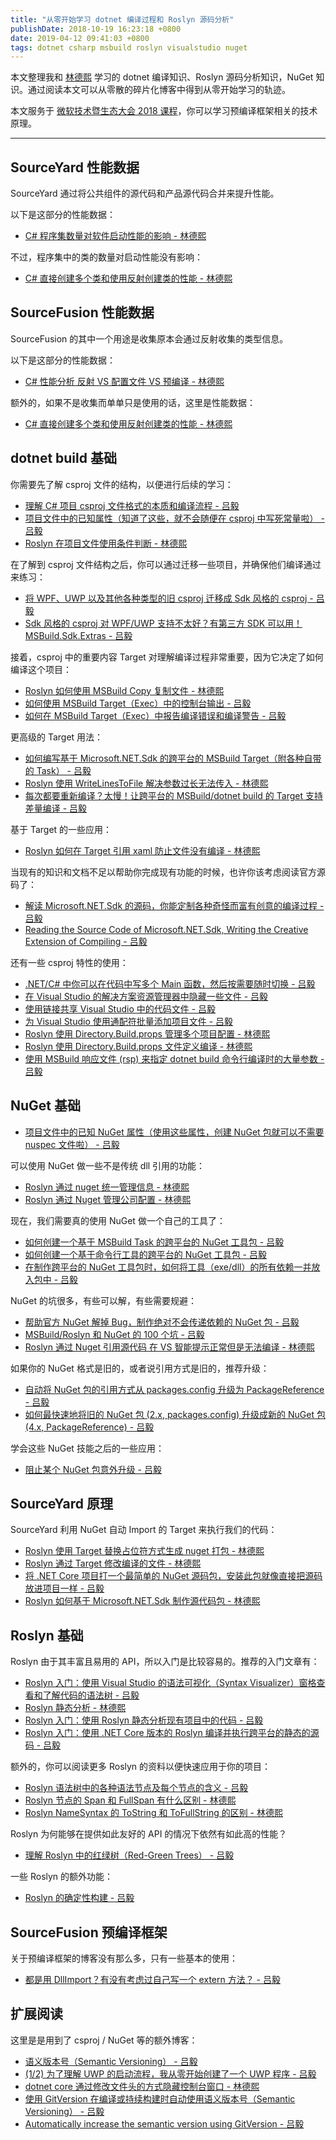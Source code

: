 ```yaml
---
title: "从零开始学习 dotnet 编译过程和 Roslyn 源码分析"
publishDate: 2018-10-19 16:23:18 +0800
date: 2019-04-12 09:41:03 +0800
tags: dotnet csharp msbuild roslyn visualstudio nuget
---
```


本文整理我和 [林德熙](https://blog.lindexi.com/) 学习的 dotnet 编译知识、Roslyn 源码分析知识，NuGet 知识。通过阅读本文可以从零散的碎片化博客中得到从零开始学习的轨迹。

本文服务于 [微软技术暨生态大会 2018 课程](/post/dotnet-build-and-roslyn-course-in-tech-summit-2018)，你可以学习预编译框架相关的技术原理。

---

## SourceYard 性能数据

SourceYard 通过将公共组件的源代码和产品源代码合并来提升性能。

以下是这部分的性能数据：

- [C# 程序集数量对软件启动性能的影响 - 林德熙](https://blog.lindexi.com/post/C-%E7%A8%8B%E5%BA%8F%E9%9B%86%E6%95%B0%E9%87%8F%E5%AF%B9%E8%BD%AF%E4%BB%B6%E5%90%AF%E5%8A%A8%E6%80%A7%E8%83%BD%E7%9A%84%E5%BD%B1%E5%93%8D.html)

不过，程序集中的类的数量对启动性能没有影响：

- [C# 直接创建多个类和使用反射创建类的性能 - 林德熙](https://blog.lindexi.com/post/C-%E7%9B%B4%E6%8E%A5%E5%88%9B%E5%BB%BA%E5%A4%9A%E4%B8%AA%E7%B1%BB%E5%92%8C%E4%BD%BF%E7%94%A8%E5%8F%8D%E5%B0%84%E5%88%9B%E5%BB%BA%E7%B1%BB%E7%9A%84%E6%80%A7%E8%83%BD.html)

## SourceFusion 性能数据

SourceFusion 的其中一个用途是收集原本会通过反射收集的类型信息。

以下是这部分的性能数据：

- [C# 性能分析 反射 VS 配置文件 VS 预编译 - 林德熙](https://blog.lindexi.com/post/C-%E6%80%A7%E8%83%BD%E5%88%86%E6%9E%90-%E5%8F%8D%E5%B0%84-VS-%E9%85%8D%E7%BD%AE%E6%96%87%E4%BB%B6-VS-%E9%A2%84%E7%BC%96%E8%AF%91.html)

额外的，如果不是收集而单单只是使用的话，这里是性能数据：

- [C# 直接创建多个类和使用反射创建类的性能 - 林德熙](https://blog.lindexi.com/post/C-%E7%9B%B4%E6%8E%A5%E5%88%9B%E5%BB%BA%E5%A4%9A%E4%B8%AA%E7%B1%BB%E5%92%8C%E4%BD%BF%E7%94%A8%E5%8F%8D%E5%B0%84%E5%88%9B%E5%BB%BA%E7%B1%BB%E7%9A%84%E6%80%A7%E8%83%BD.html)

## dotnet build 基础

你需要先了解 csproj 文件的结构，以便进行后续的学习：

- [理解 C# 项目 csproj 文件格式的本质和编译流程 - 吕毅](/post/understand-the-csproj)
- [项目文件中的已知属性（知道了这些，就不会随便在 csproj 中写死常量啦） - 吕毅](/post/known-properties-in-csproj)
- [Roslyn 在项目文件使用条件判断 - 林德熙](https://blog.lindexi.com/post/Roslyn-%E5%9C%A8%E9%A1%B9%E7%9B%AE%E6%96%87%E4%BB%B6%E4%BD%BF%E7%94%A8%E6%9D%A1%E4%BB%B6%E5%88%A4%E6%96%AD.html)

在了解到 csproj 文件结构之后，你可以通过迁移一些项目，并确保他们编译通过来练习：

- [将 WPF、UWP 以及其他各种类型的旧 csproj 迁移成 Sdk 风格的 csproj - 吕毅](/post/introduce-new-style-csproj-into-net-framework)
- [Sdk 风格的 csproj 对 WPF/UWP 支持不太好？有第三方 SDK 可以用！MSBuild.Sdk.Extras - 吕毅](/post/use-msbuild-sdk-extras-for-wpf-and-uwp)

接着，csproj 中的重要内容 Target 对理解编译过程非常重要，因为它决定了如何编译这个项目：

- [Roslyn 如何使用 MSBuild Copy 复制文件 - 林德熙](https://blog.lindexi.com/post/Roslyn-%E5%A6%82%E4%BD%95%E4%BD%BF%E7%94%A8-MSBuild-Copy-%E5%A4%8D%E5%88%B6%E6%96%87%E4%BB%B6.html)
- [如何使用 MSBuild Target（Exec）中的控制台输出 - 吕毅](/post/exec-task-of-msbuild-target)
- [如何在 MSBuild Target（Exec）中报告编译错误和编译警告 - 吕毅](/post/standard-error-warning-format)

更高级的 Target 用法：

- [如何编写基于 Microsoft.NET.Sdk 的跨平台的 MSBuild Target（附各种自带的 Task） - 吕毅](/post/write-msbuild-target)
- [Roslyn 使用 WriteLinesToFile 解决参数过长无法传入 - 林德熙](https://blog.lindexi.com/post/Roslyn-%E4%BD%BF%E7%94%A8-WriteLinesToFile-%E8%A7%A3%E5%86%B3%E5%8F%82%E6%95%B0%E8%BF%87%E9%95%BF%E6%97%A0%E6%B3%95%E4%BC%A0%E5%85%A5.html)
- [每次都要重新编译？太慢！让跨平台的 MSBuild/dotnet build 的 Target 支持差量编译 - 吕毅](/post/msbuild-incremental-build)

基于 Target 的一些应用：

- [Roslyn 如何在 Target 引用 xaml 防止文件没有编译 - 林德熙](https://blog.lindexi.com/post/Roslyn-%E5%A6%82%E4%BD%95%E5%9C%A8-Target-%E5%BC%95%E7%94%A8-xaml-%E9%98%B2%E6%AD%A2%E6%96%87%E4%BB%B6%E6%B2%A1%E6%9C%89%E7%BC%96%E8%AF%91.html)

当现有的知识和文档不足以帮助你完成现有功能的时候，也许你该考虑阅读官方源码了：

- [解读 Microsoft.NET.Sdk 的源码，你能定制各种奇怪而富有创意的编译过程 - 吕毅](/post/read-microsoft-net-sdk)
- [Reading the Source Code of Microsoft.NET.Sdk, Writing the Creative Extension of Compiling - 吕毅](/post/read-microsoft-net-sdk-en)

还有一些 csproj 特性的使用：

- [.NET/C# 中你可以在代码中写多个 Main 函数，然后按需要随时切换 - 吕毅](/post/write-multiple-main-and-related-startup-codes)
- [在 Visual Studio 的解决方案资源管理器中隐藏一些文件 - 吕毅](/post/make-items-invisible-in-vs-solution-explorer)
- [使用链接共享 Visual Studio 中的代码文件 - 吕毅](/visualstudio/2016/08/01/share-code-with-add-as-link.html)
- [为 Visual Studio 使用通配符批量添加项目文件 - 吕毅](/post/vs/2017/09/26/wildcards-in-vs-projects.html)
- [Roslyn 使用 Directory.Build.props 管理多个项目配置 - 林德熙](https://blog.lindexi.com/post/Roslyn-%E4%BD%BF%E7%94%A8-Directory.Build.props-%E7%AE%A1%E7%90%86%E5%A4%9A%E4%B8%AA%E9%A1%B9%E7%9B%AE%E9%85%8D%E7%BD%AE.html)
- [Roslyn 使用 Directory.Build.props 文件定义编译 - 林德熙](https://blog.lindexi.com/post/Roslyn-%E4%BD%BF%E7%94%A8-Directory.Build.props-%E6%96%87%E4%BB%B6%E5%AE%9A%E4%B9%89%E7%BC%96%E8%AF%91.html)
- [使用 MSBuild 响应文件 (rsp) 来指定 dotnet build 命令行编译时的大量参数 - 吕毅](/post/msbuild-response-files)

## NuGet 基础

- [项目文件中的已知 NuGet 属性（使用这些属性，创建 NuGet 包就可以不需要 nuspec 文件啦） - 吕毅](/post/known-nuget-properties-in-csproj)

可以使用 NuGet 做一些不是传统 dll 引用的功能：

- [Roslyn 通过 nuget 统一管理信息 - 林德熙](https://blog.lindexi.com/post/Roslyn-%E9%80%9A%E8%BF%87-nuget-%E7%BB%9F%E4%B8%80%E7%AE%A1%E7%90%86%E4%BF%A1%E6%81%AF.html)
- [Roslyn 通过 Nuget 管理公司配置 - 林德熙](https://blog.lindexi.com/post/Roslyn-%E9%80%9A%E8%BF%87-Nuget-%E7%AE%A1%E7%90%86%E5%85%AC%E5%8F%B8%E9%85%8D%E7%BD%AE.html)

现在，我们需要真的使用 NuGet 做一个自己的工具了：

- [如何创建一个基于 MSBuild Task 的跨平台的 NuGet 工具包 - 吕毅](/post/create-a-cross-platform-msbuild-task-based-nuget-tool)
- [如何创建一个基于命令行工具的跨平台的 NuGet 工具包 - 吕毅](/post/create-a-cross-platform-command-based-nuget-tool)
- [在制作跨平台的 NuGet 工具包时，如何将工具（exe/dll）的所有依赖一并放入包中 - 吕毅](/post/include-dependencies-into-nuget-tool-package)

NuGet 的坑很多，有些可以解，有些需要规避：

- [帮助官方 NuGet 解掉 Bug，制作绝对不会传递依赖的 NuGet 包 - 吕毅](/post/prevent-nuget-package-been-depended)
- [MSBuild/Roslyn 和 NuGet 的 100 个坑 - 吕毅](/post/problems-of-msbuild-and-nuget)
- [Roslyn 通过 Nuget 引用源代码 在 VS 智能提示正常但是无法编译 - 林德熙](https://blog.lindexi.com/post/Roslyn-%E9%80%9A%E8%BF%87-Nuget-%E5%BC%95%E7%94%A8%E6%BA%90%E4%BB%A3%E7%A0%81-%E5%9C%A8-VS-%E6%99%BA%E8%83%BD%E6%8F%90%E7%A4%BA%E6%AD%A3%E5%B8%B8%E4%BD%86%E6%98%AF%E6%97%A0%E6%B3%95%E7%BC%96%E8%AF%91.html)

如果你的 NuGet 格式是旧的，或者说引用方式是旧的，推荐升级：

- [自动将 NuGet 包的引用方式从 packages.config 升级为 PackageReference - 吕毅](/post/migrate-packages-config-to-package-reference)
- [如何最快速地将旧的 NuGet 包 (2.x, packages.config) 升级成新的 NuGet 包 (4.x, PackageReference) - 吕毅](/post/migrate-nuget-package-from-powershell-to-props-and-targets)

学会这些 NuGet 技能之后的一些应用：

- [阻止某个 NuGet 包意外升级 - 吕毅](/post/prevent-nuget-package-upgrade)

## SourceYard 原理

SourceYard 利用 NuGet 自动 Import 的 Target 来执行我们的代码：

- [Roslyn 使用 Target 替换占位符方式生成 nuget 打包 - 林德熙](https://blog.lindexi.com/post/Roslyn-%E4%BD%BF%E7%94%A8-Target-%E6%9B%BF%E6%8D%A2%E5%8D%A0%E4%BD%8D%E7%AC%A6%E6%96%B9%E5%BC%8F%E7%94%9F%E6%88%90-nuget-%E6%89%93%E5%8C%85.html)
- [Roslyn 通过 Target 修改编译的文件 - 林德熙](https://blog.lindexi.com/post/Roslyn-%E9%80%9A%E8%BF%87-Target-%E4%BF%AE%E6%94%B9%E7%BC%96%E8%AF%91%E7%9A%84%E6%96%87%E4%BB%B6.html)
- [将 .NET Core 项目打一个最简单的 NuGet 源码包，安装此包就像直接把源码放进项目一样 - 吕毅](/post/the-simplest-way-to-pack-a-source-code-nuget-package)
- [Roslyn 如何基于 Microsoft.NET.Sdk 制作源代码包 - 林德熙](https://blog.lindexi.com/post/Roslyn-%E5%A6%82%E4%BD%95%E5%9F%BA%E4%BA%8E-Microsoft.NET.Sdk-%E5%88%B6%E4%BD%9C%E6%BA%90%E4%BB%A3%E7%A0%81%E5%8C%85.html)

## Roslyn 基础

Roslyn 由于其丰富且易用的 API，所以入门是比较容易的。推荐的入门文章有：

- [Roslyn 入门：使用 Visual Studio 的语法可视化（Syntax Visualizer）窗格查看和了解代码的语法树 - 吕毅](/post/roslyn-syntax-visualizer)
- [Roslyn 静态分析 - 林德熙](https://blog.lindexi.com/post/Roslyn-%E9%9D%99%E6%80%81%E5%88%86%E6%9E%90.html)
- [Roslyn 入门：使用 Roslyn 静态分析现有项目中的代码 - 吕毅](/post/analysis-code-of-existed-projects-using-roslyn)
- [Roslyn 入门：使用 .NET Core 版本的 Roslyn 编译并执行跨平台的静态的源码 - 吕毅](/post/compile-and-invoke-code-using-roslyn)

额外的，你可以阅读更多 Roslyn 的资料以便快速应用于你的项目：

- [Roslyn 语法树中的各种语法节点及每个节点的含义 - 吕毅](/post/roslyn-syntax-tree-nodes)
- [Roslyn 节点的 Span 和 FullSpan 有什么区别 - 林德熙](https://blog.lindexi.com/post/Roslyn-%E8%8A%82%E7%82%B9%E7%9A%84-Span-%E5%92%8C-FullSpan-%E6%9C%89%E4%BB%80%E4%B9%88%E5%8C%BA%E5%88%AB.html)
- [Roslyn NameSyntax 的 ToString 和 ToFullString 的区别 - 林德熙](https://blog.lindexi.com/post/Roslyn-NameSyntax-%E7%9A%84-ToString-%E5%92%8C-ToFullString-%E7%9A%84%E5%8C%BA%E5%88%AB.html)

Roslyn 为何能够在提供如此友好的 API 的情况下依然有如此高的性能？

- [理解 Roslyn 中的红绿树（Red-Green Trees） - 吕毅](/post/the-red-green-tree-of-roslyn)

一些 Roslyn 的额外功能：

- [Roslyn 的确定性构建 - 吕毅](/post/deterministic-builds-in-roslyn)

## SourceFusion 预编译框架

关于预编译框架的博客没有那么多，只有一些基本的使用：

- [都是用 DllImport？有没有考虑过自己写一个 extern 方法？ - 吕毅](/post/write-your-own-extern-method)

## 扩展阅读

这里是是用到了 csproj / NuGet 等的额外博客：

- [语义版本号（Semantic Versioning） - 吕毅](/post/semantic-version)
- [(1/2) 为了理解 UWP 的启动流程，我从零开始创建了一个 UWP 程序 - 吕毅](/post/create-uwp-app-from-zero-0)
- [dotnet core 通过修改文件头的方式隐藏控制台窗口 - 林德熙](https://blog.lindexi.com/post/dotnet-core-%E9%80%9A%E8%BF%87%E4%BF%AE%E6%94%B9%E6%96%87%E4%BB%B6%E5%A4%B4%E7%9A%84%E6%96%B9%E5%BC%8F%E9%9A%90%E8%97%8F%E6%8E%A7%E5%88%B6%E5%8F%B0%E7%AA%97%E5%8F%A3.html)
- [使用 GitVersion 在编译或持续构建时自动使用语义版本号（Semantic Versioning） - 吕毅](/post/automatically-semantic-versioning-using-git-version-task)
- [Automatically increase the semantic version using GitVersion - 吕毅](/post/automatically-semantic-versioning-using-git-version-task.en.html)
